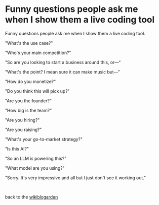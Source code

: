 # Funny questions people ask me when I show them a live coding tool

Funny questions people ask me when I show them a live coding tool.

"What's the use case?"

"Who's your main competition?"

"So are you looking to start a business around this, or—"

"What's the point? I mean sure it can make music but—"

"How do you monetize?"

"Do you think this will pick up?"

"Are you the founder?"

"How big is the team?"

"Are you hiring?"

"Are you raising?"

"What's your go-to-market strategy?"

"Is this AI?"

"So an LLM is powering this?"

"What model are you using?"

"Sorry. It's very impressive and all but I just don't see it working out."

<br>

back to the [wikiblogarden](/sky)
